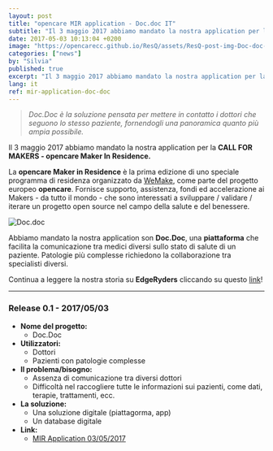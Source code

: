```yaml
---
layout: post
title: "opencare MIR application - Doc.doc IT"
subtitle: "Il 3 maggio 2017 abbiamo mandato la nostra application per la CALL FOR MAKERS - opencare Maker In Residence."
date: 2017-05-03 10:13:04 +0200
image: "https://opencarecc.github.io/ResQ/assets/ResQ-post-img-Doc-doc-board-01.png"
categories: ["news"]
by: "Silvia"
published: true
excerpt: "Il 3 maggio 2017 abbiamo mandato la nostra application per la <b>CALL FOR MAKERS - opencare Maker In Residence.</b>"
lang: it
ref: mir-application-doc-doc
---
```


<blockquote><i>Doc.Doc è la soluzione pensata per mettere in contatto i dottori che seguono lo stesso paziente, fornendogli una panoramica quanto più ampia possibile.</i></blockquote>

Il 3 maggio 2017 abbiamo mandato la nostra application per la <b>CALL FOR MAKERS - opencare Maker In Residence.</b>

La <b>opencare Maker in Residence</b> è la prima edizione di uno speciale programma di residenza organizzato da [WeMake](wemake.cc), come parte del progetto europeo <b>opencare</b>. Fornisce supporto, assistenza, fondi ed accelerazione ai Makers - da tutto il mondo - che sono interessati a sviluppare / validare / iterare un progetto open source nel campo della salute e del benessere.

<img src="https://opencarecc.github.io/ResQ/assets/ResQ-post-img-Doc-doc-board-02.png" alt="Doc.doc">

Abbiamo mandato la nostra application son <b>Doc.Doc</b>, una <b>piattaforma</b> che facilita la comunicazione tra medici diversi sullo stato di salute di un paziente. Patologie più complesse richiedono la collaborazione tra specialisti diversi.

Continua a leggere la nostra storia su <b>EdgeRyders</b> cliccando su questo [link](https://edgeryders.eu/t/mir-application-doc-doc-now-resq/6578)!

***

### Release 0.1 - 2017/05/03

* <b>Nome del progetto:</b>
  * Doc.Doc
* <b>Utilizzatori:</b>
  * Dottori
  * Pazienti con patologie complesse
* <b>Il problema/bisogno:</b>
  * Assenza di comunicazione tra diversi dottori
  * Difficoltà nel raccogliere tutte le informazioni sui pazienti, come dati, terapie, trattamenti, ecc.
* <b>La soluzione:</b>
  * Una soluzione digitale (piattagorma, app)
  * Un database digitale
* <b>Link:</b>
  * [MIR Application 03/05/2017](https://edgeryders.eu/t/mir-application-doc-doc-now-resq/6578)
